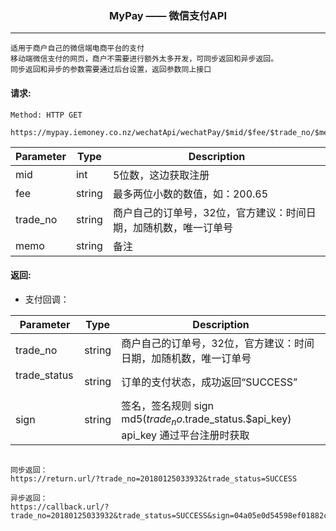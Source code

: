 <p align="center">
<h3 align="center">MyPay —— 微信支付API</h3><hr>
</p>

```
适用于商户自己的微信端电商平台的支付
移动端微信支付的网页，商户不需要进行额外太多开发，可同步返回和异步返回。
同步返回和异步的参数需要通过后台设置，返回参数同上接口
```


#### 请求:

```
Method: HTTP GET

https://mypay.iemoney.co.nz/wechatApi/wechatPay/$mid/$fee/$trade_no/$memo
```

|Parameter	|Type 	 |Description|
|-----------|--------|-----------|
|mid        |int     |5位数，这边获取注册|
|fee        |string  |最多两位小数的数值，如：200.65|
|trade_no   |string  |商户自己的订单号，32位，官方建议：时间日期，加随机数，唯一订单号|
|memo    |string  |备注|

#### 返回:

* 支付回调：

|Parameter	|Type 	 |Description|
|-----------|--------|-----------|
|trade_no   |string  |商户自己的订单号，32位，官方建议：时间日期，加随机数，唯一订单号|
|trade_status   |string  |订单的支付状态，成功返回“SUCCESS”|
|sign       |string  |签名，签名规则 sign md5($trade_no.$trade_status.$api_key) <br/>api_key 通过平台注册时获取|

```

同步返回：
https://return.url/?trade_no=20180125033932&trade_status=SUCCESS

异步返回：
https://callback.url/?trade_no=20180125033932&trade_status=SUCCESS&sign=04a05e0d54598ef01882c18da7992762

```
